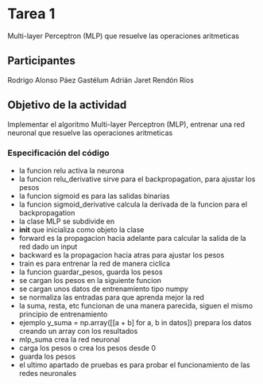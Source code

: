# Tarea 1
Multi-layer Perceptron (MLP) que resuelve las operaciones aritmeticas 

## Participantes 
Rodrigo Alonso Páez Gastélum
Adrián Jaret Rendón Ríos 

## Objetivo de la actividad 

Implementar el algoritmo Multi-layer Perceptron (MLP), entrenar una red neuronal que resuelve las operaciones aritmeticas 

### Especificación del código

- la funcion relu activa la neurona 
- la funcion relu_derivative sirve para el backpropagation, para ajustar los pesos
- la funcion sigmoid es para las salidas binarias
- la funcion sigmoid_derivative calcula la derivada de la funcion para el backpropagation
- la clase MLP se subdivide en 
- __init__ que inicializa como objeto la clase
- forward es la propagacion hacia adelante para calcular la salida de la red dado un input
- backward es la propagacion hacia atras para ajustar los pesos 
- train es para entrenar la red de manera ciclica 
- la funcion guardar_pesos, guarda los pesos
- se cargan los pesos en la siguiente funcion
- se cargan unos datos de entrenamiento tipo numpy
- se normaliza las entradas para que aprenda mejor la red
- la suma, resta, etc funcionan de una manera parecida, siguen el mismo principio de entrenamiento 
- ejemplo y_suma = np.array([[a + b] for a, b in datos]) prepara los datos creando un array con los resultados
- mlp_suma crea la red neuronal 
- carga los pesos o crea los pesos desde 0
- guarda los pesos 
- el ultimo apartado de pruebas es para probar el funcionamiento de las redes neuronales 